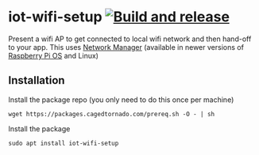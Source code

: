 # iot-wifi-setup [![Build and release](https://github.com/danesparza/iot-wifi-setup/actions/workflows/release.yaml/badge.svg)](https://github.com/danesparza/iot-wifi-setup/actions/workflows/release.yaml)
Present a wifi AP to get connected to local wifi network and then hand-off to your app.  This uses [Network Manager](https://www.networkmanager.dev/) (available in newer versions of [Raspberry Pi OS](https://www.raspberrypi.com/software/) and Linux)

## Installation
Install the package repo (you only need to do this once per machine)
```
wget https://packages.cagedtornado.com/prereq.sh -O - | sh
```

Install the package
```
sudo apt install iot-wifi-setup
```
